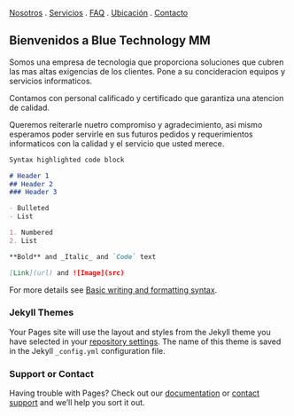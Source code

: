 [Nosotros](./nosotros.md) . [Servicios](./servicios.md) . [FAQ](FAQ.md) . [Ubicación](ubicacion.md) . [Contacto](./contacto.md)

## Bienvenidos a Blue Technology MM
Somos una empresa de tecnologia que proporciona soluciones que cubren las mas altas exigencias de los clientes.
Pone a su concideracion equipos y servicios informaticos.

Contamos con personal calificado y certificado que garantiza una atencion de calidad.

Queremos reiterarle nuetro compromiso y agradecimiento, asi mismo esperamos poder servirle en sus futuros pedidos y requerimientos informaticos con la calidad y el servicio que usted merece.


```markdown
Syntax highlighted code block

# Header 1
## Header 2
### Header 3

- Bulleted
- List

1. Numbered
2. List

**Bold** and _Italic_ and `Code` text

[Link](url) and ![Image](src)
```

For more details see [Basic writing and formatting syntax](https://docs.github.com/en/github/writing-on-github/getting-started-with-writing-and-formatting-on-github/basic-writing-and-formatting-syntax).

### Jekyll Themes

Your Pages site will use the layout and styles from the Jekyll theme you have selected in your [repository settings](https://github.com/Blue-Technology-MM/Blue-Technology-MM.github.io/settings/pages). The name of this theme is saved in the Jekyll `_config.yml` configuration file.

### Support or Contact

Having trouble with Pages? Check out our [documentation](https://docs.github.com/categories/github-pages-basics/) or [contact support](https://support.github.com/contact) and we’ll help you sort it out.
